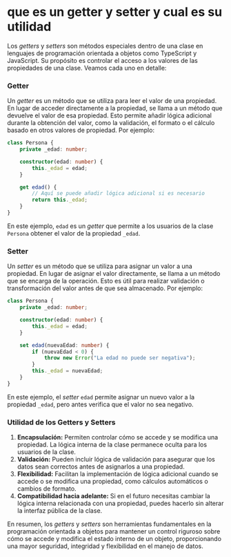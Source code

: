 # que es un getter y setter y cual es su utilidad

Los _getters_ y _setters_ son métodos especiales dentro de una clase en lenguajes de programación orientada a objetos como TypeScript y JavaScript. Su propósito es controlar el acceso a los valores de las propiedades de una clase. Veamos cada uno en detalle:

### Getter

Un _getter_ es un método que se utiliza para leer el valor de una propiedad. En lugar de acceder directamente a la propiedad, se llama a un método que devuelve el valor de esa propiedad. Esto permite añadir lógica adicional durante la obtención del valor, como la validación, el formato o el cálculo basado en otros valores de propiedad. Por ejemplo:

```typescript
class Persona {
    private _edad: number;

    constructor(edad: number) {
        this._edad = edad;
    }

    get edad() {
        // Aquí se puede añadir lógica adicional si es necesario
        return this._edad;
    }
}
```

En este ejemplo, `edad` es un _getter_ que permite a los usuarios de la clase `Persona` obtener el valor de la propiedad `_edad`.

### Setter

Un _setter_ es un método que se utiliza para asignar un valor a una propiedad. En lugar de asignar el valor directamente, se llama a un método que se encarga de la operación. Esto es útil para realizar validación o transformación del valor antes de que sea almacenado. Por ejemplo:

```typescript
class Persona {
    private _edad: number;

    constructor(edad: number) {
        this._edad = edad;
    }

    set edad(nuevaEdad: number) {
        if (nuevaEdad < 0) {
            throw new Error("La edad no puede ser negativa");
        }
        this._edad = nuevaEdad;
    }
}
```

En este ejemplo, el _setter_ `edad` permite asignar un nuevo valor a la propiedad `_edad`, pero antes verifica que el valor no sea negativo.

### Utilidad de los Getters y Setters

1. **Encapsulación:** Permiten controlar cómo se accede y se modifica una propiedad. La lógica interna de la clase permanece oculta para los usuarios de la clase.
2. **Validación:** Pueden incluir lógica de validación para asegurar que los datos sean correctos antes de asignarlos a una propiedad.
3. **Flexibilidad:** Facilitan la implementación de lógica adicional cuando se accede o se modifica una propiedad, como cálculos automáticos o cambios de formato.
4. **Compatibilidad hacia adelante:** Si en el futuro necesitas cambiar la lógica interna relacionada con una propiedad, puedes hacerlo sin alterar la interfaz pública de la clase.

En resumen, los _getters_ y _setters_ son herramientas fundamentales en la programación orientada a objetos para mantener un control riguroso sobre cómo se accede y modifica el estado interno de un objeto, proporcionando una mayor seguridad, integridad y flexibilidad en el manejo de datos.
